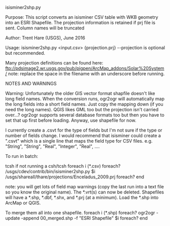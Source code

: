 isisminer2shp.py

Purpose:  This script converts an isisminer CSV table with WKB geometry into an ESRI Shapefile.
The projection information is retained if prj file is sent. Column names will be truncated
 
 Author: Trent Hare (USGS), June 2016
 
Usage: isisminer2shp.py <input.csv> {projection.prj}
 --projection is optional but recommended.

Many projection definitions can be found here:
ftp://pdsimage2.wr.usgs.gov/pub/pigpen/ArcMap_addons/Solar%20System/
note: replace the space in the filename with an underscore before running.

NOTES AND WARNINGS

Warning: Unfortunately the older GIS vector format shapfile doesn't like long field names. When the conversion runs, ogr2ogr will automatically map the long fields into a short field names. Just copy the mapping down (if you need the long names). QGIS likes GML too but the projection isn't carried over...? ogr2ogr supports several database formats too but then you have to set that up first before loading. Anyway, use shapefile for now.

I currently create a .csvt for the type of fields but I'm not sure if the type or number of fields change. I would recommend that isisminer could create a ".csvt" which is a single line that maps the field type for CSV files. e.g. 
"String", "String", "Real", "Integer", "Real", ....

To run in batch:

 tcsh 
       if not running a csh/tcsh
foreach i (*.csv)
foreach? /usgs/cdev/contrib/bin/isisminer2shp.py $i /usgs/shareall/thare/projections/Enceladus_2009.prj
foreach? end

note: you will get lots of field map warnings (copy the last run into a text file so you know the original name). The *.vrt(s) can now be deleted.  Shapefiles will have a *.shp, *.dbf, *.shx, and *.prj (at a minimum). Load the *.shp into ArcMap or QGIS. 

To merge them all into one shapefile.
foreach i (*.shp)
foreach? ogr2ogr -update -append 00_merged.shp -f "ESRI Shapefile" $i
foreach? end
